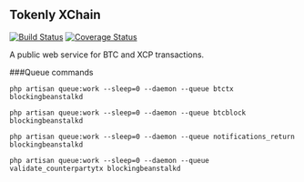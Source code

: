 ## Tokenly XChain

[![Build Status](https://travis-ci.org/tokenly/xchain.svg?branch=master)](https://travis-ci.org/tokenly/xchain)
[![Coverage Status](https://img.shields.io/coveralls/tokenly/xchain.svg)](https://coveralls.io/r/tokenly/xchain?branch=master)

A public web service for BTC and XCP transactions.

###Queue commands

```
php artisan queue:work --sleep=0 --daemon --queue btctx blockingbeanstalkd

php artisan queue:work --sleep=0 --daemon --queue btcblock blockingbeanstalkd

php artisan queue:work --sleep=0 --daemon --queue notifications_return blockingbeanstalkd

php artisan queue:work --sleep=0 --daemon --queue validate_counterpartytx blockingbeanstalkd



```
